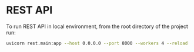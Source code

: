 # REST API

To run REST API in local environment, from the root directory of the project run:

```bash
uvicorn rest.main:app --host 0.0.0.0 --port 8000 --workers 4 --reload
```